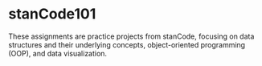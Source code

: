 # stanCode101
These assignments are practice projects from stanCode, focusing on data structures and their underlying concepts, object-oriented programming (OOP), and data visualization.
